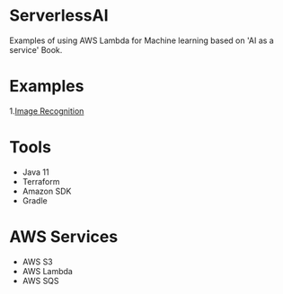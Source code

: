 # ServerlessAI
Examples of using AWS Lambda for Machine learning based on 'AI as a service' Book.

# Examples

1.[Image Recognition](ImageRecognition/README.md)


# Tools
- Java 11
- Terraform
- Amazon SDK
- Gradle 

# AWS Services
- AWS S3
- AWS Lambda
- AWS SQS  

